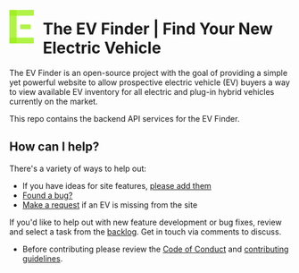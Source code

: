 <img
  src="theevfinder.png"
  align="left"
  height="60px"
  style="padding: .5rem 1rem .5rem 0"
/>

<h1>The EV Finder | Find Your New Electric Vehicle</h1>

The EV Finder is an open-source project with the goal of providing a simple yet
powerful website to allow prospective electric vehicle (EV) buyers a way to view
available EV inventory for all electric and plug-in hybrid vehicles currently on
the market.

This repo contains the backend API services for the EV Finder.

## How can I help?

There's a variety of ways to help out:

- If you have ideas for site features, [please add them](https://github.com/Ben-Chapman/EVFinder/issues/new?template=feature-request.md)
- [Found a bug?](https://github.com/Ben-Chapman/EVFinder/issues/new?template=bug_report.md)
- [Make a request](https://github.com/Ben-Chapman/EVFinder/issues/new?template=request-for-a-new-vehicle.md) if an EV is missing from the site

If you'd like to help out with new feature development or bug fixes, review and select a task from the [backlog](https://github.com/Ben-Chapman/EVFinder/issues). Get in touch via comments
to discuss.

- Before contributing please review the [Code of Conduct](CODE_OF_CONDUCT.md) and [contributing guidelines](CONTRIBUTING.md).

